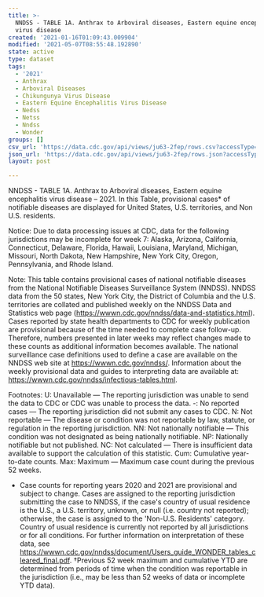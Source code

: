 ```yaml
---
title: >-
  NNDSS - TABLE 1A. Anthrax to Arboviral diseases, Eastern equine encephalitis
  virus disease
created: '2021-01-16T01:09:43.009904'
modified: '2021-05-07T08:55:48.192890'
state: active
type: dataset
tags:
  - '2021'
  - Anthrax
  - Arboviral Diseases
  - Chikungunya Virus Disease
  - Eastern Equine Encephalitis Virus Disease
  - Nedss
  - Netss
  - Nndss
  - Wonder
groups: []
csv_url: 'https://data.cdc.gov/api/views/ju63-2fep/rows.csv?accessType=DOWNLOAD'
json_url: 'https://data.cdc.gov/api/views/ju63-2fep/rows.json?accessType=DOWNLOAD'
layout: post

---
```

NNDSS - TABLE 1A. Anthrax to Arboviral diseases, Eastern equine encephalitis virus disease – 2021. In this Table, provisional cases* of notifiable diseases are displayed for United States, U.S. territories, and Non U.S. residents.

Notice: Due to data processing issues at CDC, data for the following jurisdictions may be incomplete for week 7: Alaska, Arizona, California, Connecticut, Delaware, Florida, Hawaii, Louisiana, Maryland, Michigan, Missouri, North Dakota, New Hampshire, New York City, Oregon, Pennsylvania, and Rhode Island.

Note: 
This table contains provisional cases of national notifiable diseases from the National Notifiable Diseases Surveillance System (NNDSS). NNDSS data from the 50 states, New York City, the District of Columbia and the U.S. territories are collated and published weekly on the NNDSS Data and Statistics web page (https://wwwn.cdc.gov/nndss/data-and-statistics.html). Cases reported by state health departments to CDC for weekly publication are provisional because of the time needed to complete case follow-up. Therefore, numbers presented in later weeks may reflect changes made to these counts as additional information becomes available. The national surveillance case definitions used to define a case are available on the NNDSS web site at https://wwwn.cdc.gov/nndss/. Information about the weekly provisional data and guides to interpreting data are available at: https://wwwn.cdc.gov/nndss/infectious-tables.html. 

Footnotes:
U: Unavailable — The reporting jurisdiction was unable to send the data to CDC or CDC was unable to process the data.
-: No reported cases — The reporting jurisdiction did not submit any cases to CDC.
N: Not reportable — The disease or condition was not reportable by law, statute, or regulation in the reporting jurisdiction.
NN: Not nationally notifiable — This condition was not designated as being nationally notifiable.
NP: Nationally notifiable but not published.
NC: Not calculated — There is insufficient data available to support the calculation of this statistic.
Cum: Cumulative year-to-date counts.
 Max: Maximum — Maximum case count during the previous 52 weeks.
  * Case counts for reporting years 2020 and 2021 are provisional and subject to change. Cases are assigned to the reporting jurisdiction submitting the case to NNDSS, if the case's country of usual residence is the U.S., a U.S. territory, unknown, or null (i.e. country not reported); otherwise, the case is assigned to the 'Non-U.S. Residents' category. Country of usual residence is currently not reported by all jurisdictions or for all conditions. For further information on interpretation of these data, see https://wwwn.cdc.gov/nndss/document/Users_guide_WONDER_tables_cleared_final.pdf.
†Previous 52 week maximum and cumulative YTD are determined from periods of time when the condition was reportable in the jurisdiction (i.e., may be less than 52 weeks of data or incomplete YTD data).

